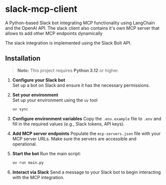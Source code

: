 # slack-mcp-client

A Python-based Slack bot integrating MCP functionality using LangChain and the OpenAI API.
The slack client also contains it's own MCP server that allows to add other MCP endpoints dynamically

The slack integration is implemented using the Slack Bolt API.

## Installation

> **Note:** This project requires **Python 3.12** or higher.

1. **Configure your Slack bot**  
   Set up a bot on Slack and ensure it has the necessary permissions.

2. **Set your environment**  
   Set up your environment using the `uv` tool
   ```bash
   uv sync
   ```

3. **Configure environment variables**
   Copy the `.env.example` file to `.env` and fill in the required values (e.g., Slack tokens, API keys).

4. **Add MCP server endpoints**
   Populate the `mcp-servers.json` file with your MCP server URLs. Make sure the servers are accessible and operational.

5. **Start the bot**
   Run the main script:
   ```bash
   uv run main.py
   ```

6. **Interact via Slack**
   Send a message to your Slack bot to begin interacting with the MCP integration.
